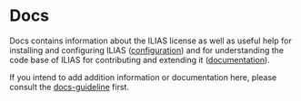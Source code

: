 # Docs

Docs contains information about the ILIAS license as well as useful help for installing
and configuring ILIAS ([configuration](configuration)) and for understanding the code
base of ILIAS for contributing and extending it ([documentation](documentation)).

If you intend to add addition information or documentation here, please consult the
[docs-guideline](documentation/docs-guideline.md) first.
